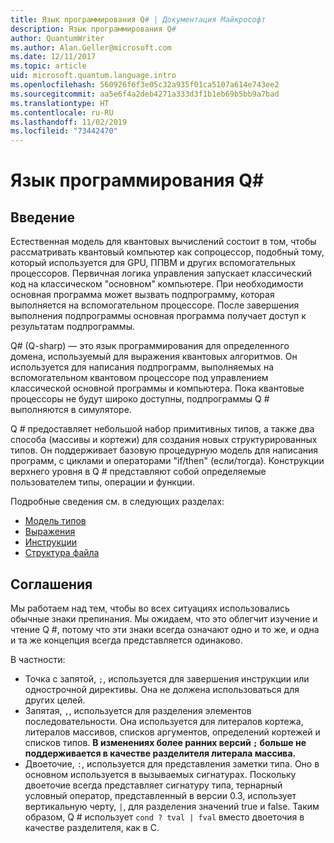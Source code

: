 ```yaml
---
title: Язык программирования Q# | Документация Майкрософт
description: Язык программирования Q#
author: QuantumWriter
ms.author: Alan.Geller@microsoft.com
ms.date: 12/11/2017
ms.topic: article
uid: microsoft.quantum.language.intro
ms.openlocfilehash: 560926f6f3e05c32a935f01ca5107a614e743ee2
ms.sourcegitcommit: aa5e6f4a2deb4271a333d3f1b1eb69b5bb9a7bad
ms.translationtype: HT
ms.contentlocale: ru-RU
ms.lasthandoff: 11/02/2019
ms.locfileid: "73442470"
---
```

# <a name="the-q-programming-language"></a>Язык программирования Q#

## <a name="introduction"></a>Введение

Естественная модель для квантовых вычислений состоит в том, чтобы рассматривать квантовый компьютер как сопроцессор, подобный тому, который используется для GPU, ППВМ и других вспомогательных процессоров.
Первичная логика управления запускает классический код на классическом "основном" компьютере.
При необходимости основная программа может вызвать подпрограмму, которая выполняется на вспомогательном процессоре.
После завершения выполнения подпрограммы основная программа получает доступ к результатам подпрограммы.

Q# (Q-sharp) — это язык программирования для определенного домена, используемый для выражения квантовых алгоритмов.
Он используется для написания подпрограмм, выполняемых на вспомогательном квантовом процессоре под управлением классической основной программы и компьютера.
Пока квантовые процессоры не будут широко доступны, подпрограммы Q # выполняются в симуляторе.

Q # предоставляет небольшой набор примитивных типов, а также два способа (массивы и кортежи) для создания новых структурированных типов.
Он поддерживает базовую процедурную модель для написания программ, с циклами и операторами "if/then" (если/тогда).
Конструкции верхнего уровня в Q # представляют собой определяемые пользователем типы, операции и функции.

Подробные сведения см. в следующих разделах:
- [Модель типов](xref:microsoft.quantum.language.type-model)
- [Выражения](xref:microsoft.quantum.language.expressions)
- [Инструкции](xref:microsoft.quantum.language.statements)
- [Структура файла](xref:microsoft.quantum.language.file-structure)

## <a name="conventions"></a>Соглашения

Мы работаем над тем, чтобы во всех ситуациях использовались обычные знаки препинания.
Мы ожидаем, что это облегчит изучение и чтение Q #, потому что эти знаки всегда означают одно и то же, и одна и та же концепция всегда представляется одинаково.

В частности:

- Точка с запятой, `;`, используется для завершения инструкции или однострочной директивы.
  Она не должена использоваться для других целей.
- Запятая, `,`, используется для разделения элементов последовательности. Она используется для литералов кортежа, литералов массивов, списков аргументов, определений кортежей и списков типов. **В изменениях более ранних версий `;` больше не поддерживается в качестве разделителя литерала массива.**
- Двоеточие, `:`, используется для представления заметки типа. Оно в основном используется в вызываемых сигнатурах.
  Поскольку двоеточие всегда представляет сигнатуру типа, тернарный условный оператор, представленный в версии 0.3, использует вертикальную черту, `|`, для разделения значений true и false. Таким образом, Q # использует `cond ? tval | fval` вместо двоеточия в качестве разделителя, как в C.
  
